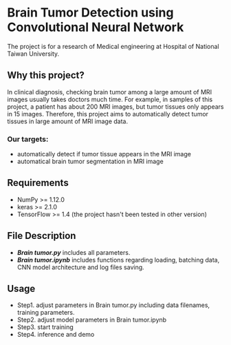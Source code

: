 # Brain Tumor Detection using Convolutional Neural Network
The project is for a research of Medical engineering at Hospital of National Taiwan University.
## Why this project?
In clinical diagnosis, checking brain tumor among a large amount of MRI images usually takes doctors much time. For example, in samples of this project, a patient has about 200 MRI images, but tumor tissues only appears in 15 images. Therefore, this project aims to automatically detect tumor tissues in large amount of MRI image data.

### Our targets:

 * automatically detect if tumor tissue appears in the MRI image
 * automatical brain tumor segmentation in MRI image

## Requirements
* NumPy >= 1.12.0
* keras >= 2.1.0
* TensorFlow >= 1.4 (the project hasn't been tested in other version)
## File Description
* ***Brain tumor.py*** includes all parameters.
* ***Brain tumor.ipynb*** includes functions regarding loading, batching data, CNN model architecture and log files saving.
## Usage
 * Step1. adjust parameters in Brain tumor.py including data filenames, training parameters.
 * Step2. adjust model parameters in Brain tumor.ipynb
 * Step3. start training
 * Step4. inference and demo
